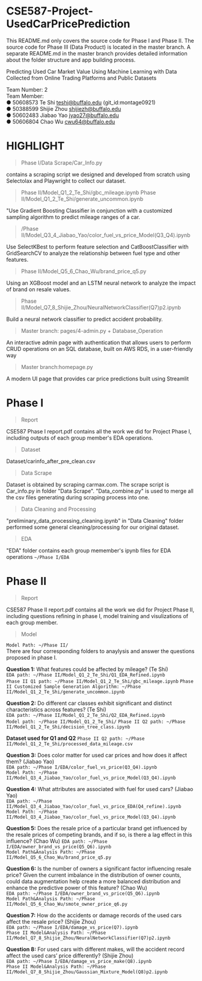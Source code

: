 # CSE587-Project-UsedCarPricePrediction

This README.md only covers the source code for Phase I and Phase II. The source code for Phase III (Data Product) is located in the master branch. A separate README.md in the master branch provides detailed information about the folder structure and app building process.

Predicting Used Car Market Value Using Machine Learning with Data Collected from Online Trading Platforms and Public Datasets

Team Number: 2  
Team Member:  
● 50608573 Te Shi teshi@buffalo.edu (git_id:montage0921)  
● 50388599 Shijie Zhou shijiezh@buffalo.edu  
● 50602483 Jiabao Yao jyao27@buffalo.edu  
● 50606804 Chao Wu cwu64@buffalo.edu

# HIGHLIGHT
>Phase I/Data Scrape/Car_Info.py

contains a scraping script we designed and developed from scratch using Selectolax and Playwright to collect our dataset.

>Phase II/Model_Q1_2_Te_Shi/gbc_mileage.ipynb
>Phase II/Model_Q1_2_Te_Shi/generate_uncommon.ipynb

"Use Gradient Boosting Classifier in conjunction with a customized sampling algorithm to predict mileage ranges of a car.

>/Phase II/Model_Q3_4_Jiabao_Yao/color_fuel_vs_price_Model(Q3_Q4).ipynb

Use SelectKBest to perform feature selection and CatBoostClassifier with GridSearchCV to analyze the relationship between fuel type and other features.

>Phase II/Model_Q5_6_Chao_Wu/brand_price_q5.py

Using an XGBoost model and an LSTM neural network to analyze the impact of brand on resale values.

>Phase II/Model_Q7_8_Shijie_Zhou/NeuralNetworkClassifier(Q7)p2.ipynb

Build a neural network classifier to predict accident probability.

>Master branch: pages/4-admin.py + Database_Operation

An interactive admin page with authentication that allows users to perform CRUD operations on an SQL database, built on AWS RDS, in a user-friendly way

>Master branch:homepage.py

A modern UI page that provides car price predictions built using Streamlit

# Phase I

> Report

CSE587 Phase I report.pdf contains all the work we did for Project Phase I, including outputs of each group member's EDA operations.

> Dataset

Dataset/carinfo_after_pre_clean.csv

> Data Scrape

Dataset is obtained by scraping carmax.com. The scrape script is Car_info.py in folder "Data Scrape". "Data_combine.py" is used to merge all the csv files generating during scraping process into one.

> Data Cleaning and Processing

"preliminary_data_processing_cleaning.ipynb" in "Data Cleaning" folder performed some general cleaning/processing for our original dataset.

> EDA

"EDA" folder contains each group memember's ipynb files for EDA operations
`~/Phase I/EDA`

# Phase II

> Report

CSE587 Phase II report.pdf contains all the work we did for Project Phase II, including questions refining in phase I, model training and visulizations of each group member.

> Model

`Model Path: ~/Phase II/`  
There are four corresponding folders to anaylysis and answer the questions proposed in phase I.

**Question 1:** What features could be affected by mileage? (Te Shi)  
`EDA path: ~/Phase II/Model_Q1_2_Te_Shi/Q1_EDA_Refined.ipynb`  
`Phase II Q1 path: ~/Phase II/Model_Q1_2_Te_Shi/gbc_mileage.ipynb`
`Phase II Customized Sample Generation Algorithm: ~/Phase II/Model_Q1_2_Te_Shi/generate_uncommon.ipynb`

**Question 2:** Do different car classes exhibit significant and distinct characteristics across features? (Te Shi)  
`EDA path: ~/Phase II/Model_Q1_2_Te_Shi/Q2_EDA_Refined.ipynb`  
`Model path: ~/Phase II/Model_Q1_2_Te_Shi/`
`Phase II Q2 path: ~/Phase II/Model_Q1_2_Te_Shi/decision_tree_class.ipynb`

**Dataset used for Q1 and Q2**
`Phase II Q2 path: ~/Phase II/Model_Q1_2_Te_Shi/processed_data_mileage.csv`

**Question 3:** Does color matter for used car prices and how does it affect them? (Jiabao Yao)  
`EDA path: ~/Phase I/EDA/color_fuel_vs_price(Q3_Q4).ipynb`  
`Model Path: ~/Phase II/Model_Q3_4_Jiabao_Yao/color_fuel_vs_price_Model(Q3_Q4).ipynb`

**Question 4:** What attributes are associated with fuel for used cars? (Jiabao Yao)  
`EDA path: ~/Phase II/Model_Q3_4_Jiabao_Yao/color_fuel_vs_price_EDA(Q4_refine).ipynb`  
`Model Path: ~/Phase II/Model_Q3_4_Jiabao_Yao/color_fuel_vs_price_Model(Q3_Q4).ipynb`

**Question 5:** Does the resale price of a particular brand get influenced by the resale prices of competing brands, and if so, is there a lag effect in this influence? (Chao Wu)
`EDA path: ~/Phase I/EDA/owner_brand_vs_price(Q5_Q6).ipynb`  
`Model Path&Analysis Path: ~/Phase II/Model_Q5_6_Chao_Wu/brand_price_q5.py`

**Question 6:** Is the number of owners a significant factor influencing resale price? Given the current imbalance in the distribution of owner counts, could data augmentation help create a more balanced distribution and enhance the predictive power of this feature? (Chao Wu)  
`EDA path: ~/Phase I/EDA/owner_brand_vs_price(Q5_Q6).ipynb`    
`Model Path&Analysis Path: ~/Phase II/Model_Q5_6_Chao_Wu/smote_owner_price_q6.py`

**Question 7:** How do the accidents or damage records of the used cars affect the resale price? (Shijie Zhou)  
`EDA path: ~/Phase I/EDA/damage_vs_price(Q7).ipynb `  
`Phase II Model&Analysis Path: ~/Phase II/Model_Q7_8_Shijie_Zhou/NeuralNetworkClassifier(Q7)p2.ipynb`

**Question 8:** For used cars with different makes, will the accident record affect the used cars’ price differently? (Shijie Zhou)  
`EDA path: ~/Phase I/EDA/damage_vs_price_make(Q8).ipynb `  
`Phase II Model&Analysis Path: ~/Phase II/Model_Q7_8_Shijie_Zhou/Gaussian_Mixture_Model(Q8)p2.ipynb`
